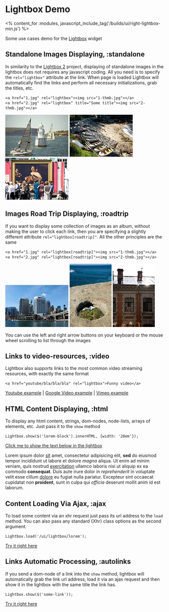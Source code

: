 # Lightbox Demo
<% content_for :modules, javascript_include_tag('/builds/ui/right-lightbox-min.js') %>

Some use cases demo for the [Lightbox](/ui/lightbox) widget

## Standalone Images Displaying, :standalone

In similarity to the [Lightbox 2](http://www.huddletogether.com/projects/lightbox2) project,
displaying of standalone images in the lightbox does not requires any javascript coding.
All you need is to specify the `rel="lightbox"` attribute at the link. When page
is loaded Lightbox will automatically find the links and perform all necessary
initializations, grab the titles, etc.

    <a href="1.jpg" rel="lightbox"><img src="1-thmb.jpg"></a>
    <a href="2.jpg" rel="lightbox" title="Some title"><img src="2-thmb.jpg"></a>

<p>
  <a href="/images/test/1.jpg" rel="lightbox" title="Watson's Bay"><img src="/images/test/1-thmb.jpg" /></a>
  <a href="/images/test/2.jpg" rel="lightbox"><img src="/images/test/2-thmb.jpg" /></a>
  <a href="/images/test/3.jpg" rel="lightbox" title="Caravaggio"><img src="/images/test/3-thmb.jpg" /></a>
</p>

## Images Road Trip Displaying, :roadtrip

If you want to display some collection of images as an album, without making the user to click each
link, then you are specifying a slightly different attribute `rel="lightbox[roadtrip]"`.
All the other principles are the same

    <a href="1.jpg" rel="lightbox[roadtrip]"><img src="1-thmb.jpg"></a>
    <a href="2.jpg" rel="lightbox[roadtrip]"><img src="2-thmb.jpg"></a>

<p>
  <a href="/images/test/4.jpg" rel="lightbox[roadtrip]" title="Darling Harbour"><img src="/images/test/4-thmb.jpg" /></a>
  <a href="/images/test/5.jpg" rel="lightbox[roadtrip]" title="Coogie"><img src="/images/test/5-thmb.jpg" /></a>
  <a href="/images/test/6.jpg" rel="lightbox[roadtrip]" title="Rain In St.Petersburg"><img src="/images/test/6-thmb.jpg" /></a>
</p>

You can use the left and right arrow buttons on your keyboard or the mouse wheel scrolling to list through the images

## Links to video-resources, :video

Lightbox also supports links to the most common video streaming resources, with exactly the same format

    <a href="youtube/bla/bla/bla" rel="lightbox">Funny video</a>

<p>
  <a href="http://www.youtube.com/watch?v=VAfnbIrQTSk" rel="lightbox">Youtube example</a> |
  <a href="http://video.google.com/videoplay?docid=99174057823861673" rel="lightbox">Google Video example</a> |
  <a href="http://vimeo.com/5727117" rel="lightbox">Vimeo example</a>
</p>



## HTML Content Displaying, :html

To display any html content, strings, dom-nodes, node-lists, arrays of elements, etc. Just pass it to the `show` method

    Lightbox.show($('lorem-block').innerHTML, {width: '20em'});

<p>
  <a href="" onclick="Lightbox.show($('lorem-block').innerHTML,{width:'20em'}); return false;">Click me to show the text below in the lightbox</a>
</p>
<p id="lorem-block">
  Lorem ipsum dolor <u>sit</u> amet, consectetur adipisicing elit, <b>sed</b> do eiusmod tempor incididunt ut labore et dolore <i>magna</i> aliqua. Ut enim ad minim veniam, quis nostrud <u>exercitation</u> ullamco laboris nisi ut aliquip ex ea commodo <b>consequat</b>. Duis aute irure dolor in <i>reprehenderit</i> in voluptate velit esse cillum <u>dolore</u> eu fugiat nulla pariatur. Excepteur sint occaecat cupidatat non <b>proident</b>, sunt in culpa qui <i>officia</i> deserunt mollit anim id est laborum.
</p>

## Content Loading Via Ajax, :ajax

To load some content via an xhr request just pass its url address to the `load` method.
You can also pass any standard {Xhr} class options as the second argument.

    Lightbox.load('/ui/lightbox/lorem');

<p>
  <a href="" onclick="Lightbox.load('/ui/lightbox/lorem'); return false;">Try it right here</a>
</p>

## Links Automatic Processing, :autolinks

If you send a dom-node of a link into the `show` method, lightbox will automatically grab
the link url address, load it via an ajax request and then show it in the lightbox with the same title the link has.

    Lightbox.show($('some-link'));

<p>
  <a href="/ui/lightbox/lorem" title="Loaded By Link" onclick="Lightbox.show(this); return false;">Try it right here</a>
</p>

